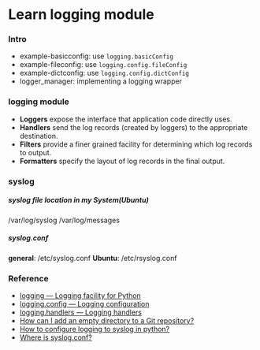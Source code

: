 # Learn logging module

### Intro
- example-basicconfig: use `logging.basicConfig`
- example-fileconfig: use `logging.config.fileConfig`
- example-dictconfig: use `logging.config.dictConfig`
- logger_manager: implementing a logging wrapper


### logging module
- **Loggers** expose the interface that application code directly uses.
- **Handlers** send the log records (created by loggers) to the appropriate destination.
- **Filters** provide a finer grained facility for determining which log records to output.
- **Formatters** specify the layout of log records in the final output.


### syslog
##### syslog file location in my System(Ubuntu)
/var/log/syslog
/var/log/messages

##### syslog.conf
**general**:  /etc/syslog.conf
**Ubuntu**: /etc/rsyslog.conf


### Reference
- [logging — Logging facility for Python](https://docs.python.org/3/library/logging.html)
- [logging.config — Logging configuration](https://docs.python.org/3/library/logging.config.html)
- [logging.handlers — Logging handlers](https://docs.python.org/3/library/logging.handlers.html)
- [How can I add an empty directory to a Git repository?](http://stackoverflow.com/questions/115983/how-can-i-add-an-empty-directory-to-a-git-repository)
- [How to configure logging to syslog in python?](http://stackoverflow.com/questions/3968669/how-to-configure-logging-to-syslog-in-python)
- [Where is syslog.conf?](http://askubuntu.com/questions/42152/where-is-syslog-conf)